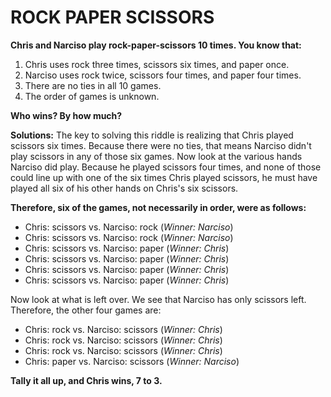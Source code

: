 # ROCK PAPER SCISSORS

**Chris and Narciso play rock-paper-scissors 10 times. You know that:**

1. Chris uses rock three times, scissors six times, and paper once.
2. Narciso uses rock twice, scissors four times, and paper four times.
3. There are no ties in all 10 games.
4. The order of games is unknown.

**Who wins? By how much?**

**Solutions:** The key to solving this riddle is realizing that Chris played scissors six times. Because there were no ties, that means Narciso didn't play scissors in any of those six games. Now look at the various hands Narciso did play. Because he played scissors four times, and none of those could line up with one of the six times Chris played scissors, he must have played all six of his other hands on Chris's six scissors.

**Therefore, six of the games, not necessarily in order, were as follows:**

- Chris: scissors vs. Narciso: rock (*Winner: Narciso*)
- Chris: scissors vs. Narciso: rock (*Winner: Narciso*)
- Chris: scissors vs. Narciso: paper (*Winner: Chris*)
- Chris: scissors vs. Narciso: paper (*Winner: Chris*)
- Chris: scissors vs. Narciso: paper (*Winner: Chris*)
- Chris: scissors vs. Narciso: paper (*Winner: Chris*)

Now look at what is left over. We see that Narciso has only scissors left. Therefore, the other four games are:

- Chris: rock vs. Narciso: scissors (*Winner: Chris*)
- Chris: rock vs. Narciso: scissors (*Winner: Chris*)
- Chris: rock vs. Narciso: scissors (*Winner: Chris*)
- Chris: paper vs. Narciso: scissors (*Winner: Narciso*)

**Tally it all up, and Chris wins, 7 to 3.**